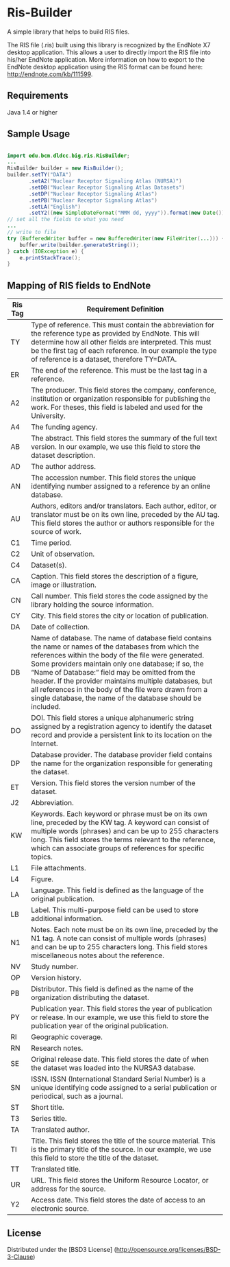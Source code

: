 # Ris-Builder

A simple library that helps to build RIS files.

The RIS file (.ris) built using this library is recognized by the EndNote X7 desktop application. This allows a user to directly import the RIS file into his/her EndNote application.  More information on how to export to the EndNote desktop application using the RIS format can be found here:  http://endnote.com/kb/111599.  

## Requirements

Java 1.4 or higher

## Sample Usage

```java

import edu.bcm.dldcc.big.ris.RisBuilder;
...
RisBuilder builder = new RisBuilder();
builder.setTY("DATA")
       .setA2("Nuclear Receptor Signaling Atlas (NURSA)")
       .setDB("Nuclear Receptor Signaling Atlas Datasets")
       .setDP("Nuclear Receptor Signaling Atlas")
       .setPB("Nuclear Receptor Signaling Atlas")
       .setLA("English")
       .setY2((new SimpleDateFormat("MMM dd, yyyy")).format(new Date()));
// set all the fields to what you need
...
// write to file
try (BufferedWriter buffer = new BufferedWriter(new FileWriter(...))) {
    buffer.write(builder.generateString());
} catch (IOException e) {
    e.printStackTrace();
}
```

## Mapping of RIS fields to EndNote


| Ris Tag  |Requirement Definition|
|----------|----------------------|
|TY | Type of reference.  This must contain the abbreviation for the reference type as provided by EndNote. This will determine how all other fields are interpreted. This must be the first tag of each reference. In our example the type of reference is a dataset, therefore TY=DATA.
|ER| The end of the reference.  This must be the last tag in a reference.
|A2| The producer.  This field stores the company, conference, institution or organization responsible for publishing the work. For theses, this field is labeled and used for the University.
|A4|The funding agency.
|AB|The abstract.  This field stores the summary of the full text version.  In our example, we use this field to store the dataset description.
|AD|The author address.
|AN|The accession number.  This field stores the unique identifying number assigned to a reference by an online database.
|AU|Authors, editors and/or translators. Each author, editor, or translator must be on its own line, preceded by the AU tag.  This field stores the author or authors responsible for the source of work.
|C1|Time period.
|C2|Unit of observation.
|C4|Dataset(s).
|CA|Caption.  This field stores the description of a figure, image or illustration.
|CN|Call number.  This field stores the code assigned by the library holding the source information.
|CY|City.  This field stores the city or location of publication.
|DA|Date of collection.  
|DB|Name of database.  The name of database field contains the name or names of the databases from which the references within the body of the file were generated. Some providers maintain only one database; if so, the “Name of Database:” field may be omitted from the header. If the provider maintains multiple databases, but all references in the body of the file were drawn from a single database, the name of the database should be included. 
|DO|DOI.  This field stores a unique alphanumeric string assigned by a registration agency to identify the dataset record and provide a persistent link to its location on the Internet.
|DP|Database provider.  The database provider field contains the name for the organization responsible for generating the dataset.
|ET|Version.  This field stores the version number of the dataset.
|J2|Abbreviation.  
|KW|Keywords. Each keyword or phrase must be on its own line, preceded by the KW tag. A keyword can consist of multiple words (phrases) and can be up to 255 characters long.  This field stores the terms relevant to the reference, which can associate groups of references for specific topics.
|L1|File attachments.
|L4|Figure.
|LA|Language.  This field is defined as the language of the original publication.
|LB|Label.  This multi-purpose field can be used to store additional information.
|N1|Notes. Each note must be on its own line, preceded by the N1 tag. A note can consist of multiple words (phrases) and can be up to 255 characters long.  This field stores miscellaneous notes about the reference.
|NV|Study number.
|OP|Version history.
|PB|Distributor.  This field is defined as the name of the organization distributing the dataset.
|PY|Publication year.  This field stores the year of publication or release.  In our example, we use this field to store the publication year of the original publication.
|RI|Geographic coverage.
|RN|Research notes.
|SE|Original release date.  This field stores the date of when the dataset was loaded into the NURSA3 database.
|SN|ISSN.  ISSN (International Standard Serial Number) is a unique identifying code assigned to a serial publication or periodical, such as a journal.
|ST|Short title.
|T3|Series title.
|TA|Translated author.
|TI|Title.  This field stores the title of the source material. This is the primary title of the source.  In our example, we use this field to store the title of the dataset.
|TT|Translated title.
|UR|URL.  This field stores the Uniform Resource Locator, or address for the source.
|Y2|Access date.  This field stores the date of access to an electronic source.

## License

Distributed under the [BSD3 License] (http://opensource.org/licenses/BSD-3-Clause)